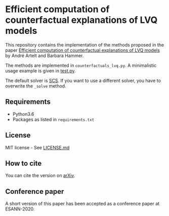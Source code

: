 # Efficient computation of counterfactual explanations of LVQ models

This repository contains the implementation of the methods proposed in the paper [Efficient computation of counterfactual explanations of LVQ models](paper.pdf) by André Artelt and Barbara Hammer.

The methods are implemented in `counterfactuals_lvq.py`. A minimalistic usage example is given in [test.py](test.py).

The default solver is [SCS](https://github.com/cvxgrp/scs). If you want to use a different solver, you have to overwrite the `_solve` method.

## Requirements

- Python3.6
- Packages as listed in `requirements.txt`

## License

MIT license - See [LICENSE.md](LICENSE.md)

## How to cite

You can cite the version on [arXiv](https://arxiv.org/abs/1908.00735).

## Conference paper

A short version of this paper has been accepted as a conference paper at ESANN-2020.